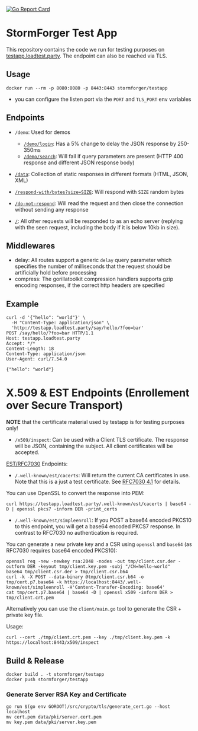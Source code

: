 <!-- markdownlint-disable MD039 MD041 -->
[![Go Report Card](https://goreportcard.com/badge/github.com/stormforger/testapp)](https://goreportcard.com/report/github.com/stormforger/testapp)

<!-- markdownlint-enable MD039 MD041 -->

# StormForger Test App

This repository contains the code we run for testing purposes on [testapp.loadtest.party](http://testapp.loadtest.party). The endpoint can also be reached via TLS.

## Usage

```console
docker run --rm -p 8080:8080 -p 8443:8443 stormforger/testapp
```

* you can configure the listen port via the `PORT` and `TLS_PORT` env variables

## Endpoints

* `/demo`: Used for demos
  * [`/demo/login`](http://testapp.loadtest.party/demo/login): Has a 5% change to delay the JSON response by 250-350ms
  * [`/demo/search`](http://testapp.loadtest.party/demo/search): Will fail if query parameters are present (HTTP 400 response and different JSON response body)
* [`/data`](http://testapp.loadtest.party/data): Collection of static responses in different formats (HTML, JSON, XML)
* [`/respond-with/bytes?size=SIZE`](http://testapp.loadtest.party/respond-with/bytes?sizes=1024): Will respond with `SIZE` random bytes
* [`/do-not-respond`](http://testapp.loadtest.party:9001/do-not-respond): Will read the request and then close the connection without sending any response

* [`/`](http://testapp.loadtest.party/): All other requests will be responded to as an echo server (replying with the seen request, including the body if it is below 10kb in size).

## Middlewares

* delay: All routes support a generic `delay` query parameter which specifies the number of milliseconds that the request should be artificially hold before processing
* compress: The gorillatoolkit compression handlers supports gzip encoding responses, if the correct http headers are specified

## Example

```terminal
curl -d '{"hello": "world"}' \
  -H "Content-Type: application/json" \
  'http://testapp.loadtest.party/say/hello/?foo=bar'
POST /say/hello/?foo=bar HTTP/1.1
Host: testapp.loadtest.party
Accept: */*
Content-Length: 18
Content-Type: application/json
User-Agent: curl/7.54.0

{"hello": "world"}
```

# X.509 & EST Endpoints (Enrollement over Secure Transport)

**NOTE** that the certificate material used by testapp is for testing purposes only!

* `/x509/inspect`: Can be used with a Client TLS certificate. The response will be JSON, containing the subject. All client certificates will be accepted.

[EST/RFC7030](https://tools.ietf.org/html/rfc7030) Endpoints:

* `/.well-known/est/cacerts`: Will return the current CA certificates in use. Note that this is a just a test certificate. See [RFC7030 4.1](https://tools.ietf.org/html/rfc7030#section-4.1) for details.

You can use OpenSSL to convert the response into PEM:

```terminal
curl https://testapp.loadtest.party/.well-known/est/cacerts | base64 -D | openssl pkcs7 -inform DER -print_certs
```

* `/.well-known/est/simpleenroll`: If you POST a base64 encoded PKCS10 to this endpoint, you will get a base64 encoded PKCS7 response. In contrast to RFC7030 no authentication is required.

You can generate a new private key and a CSR using `openssl` and `base64` (as RFC7030 requires base64 encoded PKCS10):

```terminal
openssl req -new -newkey rsa:2048 -nodes -out tmp/client.csr.der -outform DER -keyout tmp/client.key.pem -subj "/CN=hello-world"
base64 tmp/client.csr.der > tmp/client.csr.b64
curl -k -X POST --data-binary @tmp/client.csr.b64 -o tmp/cert.p7.base64 -k https://localhost:8443/.well-known/est/simpleenroll -H'Content-Transfer-Encoding: base64'
cat tmp/cert.p7.base64 | base64 -D | openssl x509 -inform DER > tmp/client.crt.pem
```

Alternatively you can use the `client/main.go` tool to generate the CSR + private key file.

Usage:

```terminal
curl --cert ./tmp/client.crt.pem --key ./tmp/client.key.pem -k https://localhost:8443/x509/inspect
```

## Build & Release

```terminal
docker build . -t stormforger/testapp
docker push stormforger/testapp
```

### Generate Server RSA Key and Certificate

```terminalß
go run $(go env GOROOT)/src/crypto/tls/generate_cert.go --host localhost
mv cert.pem data/pki/server.cert.pem
mv key.pem data/pki/server.key.pem
```
